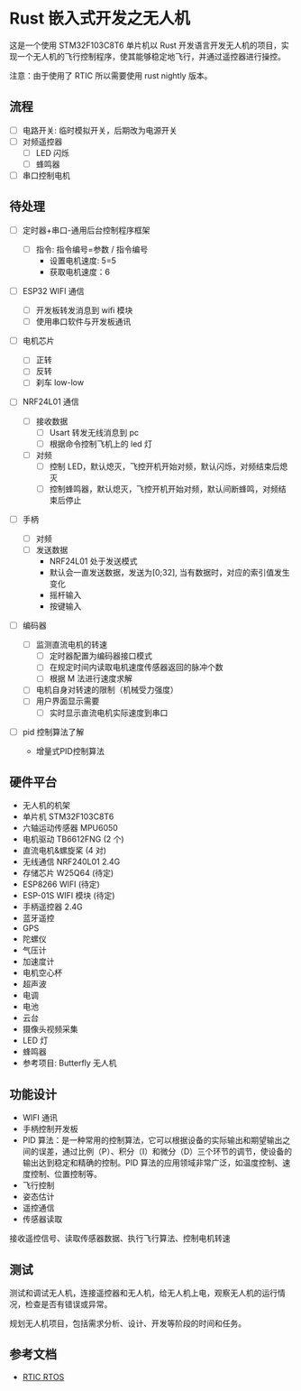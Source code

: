 # Rust 嵌入式开发之无人机

这是一个使用 STM32F103C8T6 单片机以 Rust 开发语言开发无人机的项目，实现一个无人机的飞行控制程序，使其能够稳定地飞行，并通过遥控器进行操控。

注意：由于使用了 RTIC 所以需要使用 rust nightly 版本。

## 流程

- [ ] 电路开关: 临时模拟开关，后期改为电源开关
- [ ] 对频遥控器
  - [ ] LED 闪烁
  - [ ] 蜂鸣器
- [ ] 串口控制电机

## 待处理

- [ ] 定时器+串口-通用后台控制程序框架

  - [ ] 指令: 指令编号=参数 / 指令编号
    - 设置电机速度: 5=5
    - 获取电机速度：6

- [ ] ESP32 WIFI 通信
  - [ ] 开发板转发消息到 wifi 模块
  - [ ] 使用串口软件与开发板通讯
- [ ] 电机芯片
  - [ ] 正转
  - [ ] 反转
  - [ ] 刹车 low-low
- [ ] NRF24L01 通信
  - [ ] 接收数据
    - [ ] Usart 转发无线消息到 pc
    - [ ] 根据命令控制飞机上的 led 灯
  - [ ] 对频
    - [ ] 控制 LED，默认熄灭，飞控开机开始对频，默认闪烁，对频结束后熄灭
    - [ ] 控制蜂鸣器，默认熄灭，飞控开机开始对频，默认间断蜂鸣，对频结束后停止
- [ ] 手柄

  - [ ] 对频
  - [ ] 发送数据
    - NRF24L01 处于发送模式
    - 默认会一直发送数据，发送为[0;32], 当有数据时，对应的索引值发生变化
    - 摇杆输入
    - 按键输入

- [ ] 编码器

  - [ ] 监测直流电机的转速
    - [ ] 定时器配置为编码器接口模式
    - [ ] 在规定时间内读取电机速度传感器返回的脉冲个数
    - [ ] 根据 M 法进行速度求解
  - [ ] 电机自身对转速的限制（机械受力强度）
  - [ ] 用户界面显示需要
    - [ ] 实时显示直流电机实际速度到串口

- [ ] pid 控制算法了解
  - 增量式PID控制算法

## 硬件平台

- 无人机的机架
- 单片机 STM32F103C8T6
- 六轴运动传感器 MPU6050
- 电机驱动 TB6612FNG (2 个)
- 直流电机&螺旋桨 (4 对)
- 无线通信 NRF240L01 2.4G
- 存储芯片 W25Q64 (待定)
- ESP8266 WIFI (待定)
- ESP-01S WIFI 模块 (待定)
- 手柄遥控器 2.4G
- 蓝牙遥控
- GPS
- 陀螺仪
- 气压计
- 加速度计
- 电机空心杯
- 超声波
- 电调
- 电池
- 云台
- 摄像头视频采集
- LED 灯
- 蜂鸣器
- 参考项目: Butterfly 无人机

## 功能设计

- WIFI 通讯
- 手柄控制开发板
- PID 算法：是一种常用的控制算法，它可以根据设备的实际输出和期望输出之间的误差，通过比例（P）、积分（I）和微分（D）三个环节的调节，使设备的输出达到稳定和精确的控制。PID 算法的应用领域非常广泛，如温度控制、速度控制、位置控制等。
- 飞行控制
- 姿态估计
- 遥控通信
- 传感器读取

接收遥控信号、读取传感器数据、执行飞行算法、控制电机转速

## 测试

测试和调试无人机，连接遥控器和无人机，给无人机上电，观察无人机的运行情况，检查是否有错误或异常。

规划无人机项目，包括需求分析、设计、开发等阶段的时间和任务。

## 参考文档

- [RTIC RTOS](https://rtic.rs/2/book/en/preface.html)
